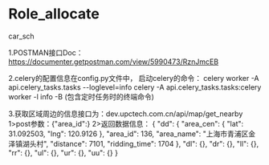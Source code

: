 # Role_allocate
car_sch

1.POSTMAN接口Doc：https://documenter.getpostman.com/view/5990473/RznJmcEB

2.celery的配置信息在config.py文件中，
启动celery的命令：
    celery worker -A api.celery_tasks.tasks --loglevel=info
    celery -A api.celery_tasks.tasks:celery worker -l info -B (包含定时任务时的终端命令)
    
    

3.获取区域周边的信息接口为：dev.upctech.com.cn/api/map/get_nearby
  1>post参数：{"area_id":<int>}
  2>返回数据信息：
     {
        "dd": {
            "area_cen": {
                "lat": 31.092503,
                "lng": 120.9126
            },
            "area_id": 136,
            "area_name": "上海市青浦区金泽镇湖头村",
            "distance": 7101,
            "ridding_time": 1704
        },
        "dl": {},
        "dr": {},
        "ll": {},
        "rr": {},
        "ul": {},
        "ur": {},
        "uu": {}
    }
